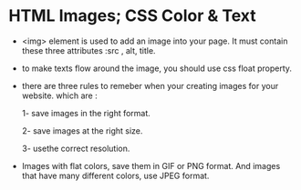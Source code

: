 # HTML Images; CSS Color & Text

* \<img>  element is used to add an image into your page.
It must contain these three attributes :src , alt, title.

* to make texts flow around the image, you should use css float property.

* there are three rules to remeber when your creating images for your website. which are :

   1- save images in the right format.

   2- save images at the right size.

   3- usethe correct resolution.


* Images with flat colors, save them in GIF or PNG format. And images that have many different colors, use JPEG format.

